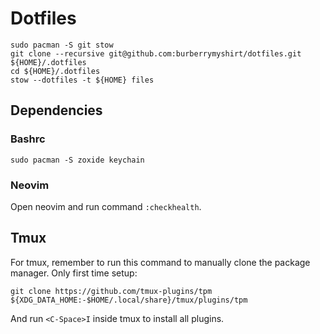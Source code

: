 # Dotfiles

``` [shell]
sudo pacman -S git stow
git clone --recursive git@github.com:burberrymyshirt/dotfiles.git ${HOME}/.dotfiles
cd ${HOME}/.dotfiles
stow --dotfiles -t ${HOME} files
```

## Dependencies

### Bashrc

``` [shell]
sudo pacman -S zoxide keychain
```

### Neovim

Open neovim and run command `:checkhealth`.


## Tmux

For tmux, remember to run this command to manually clone the package manager. Only first time setup:

``` [shell]
git clone https://github.com/tmux-plugins/tpm ${XDG_DATA_HOME:-$HOME/.local/share}/tmux/plugins/tpm
```

And run `<C-Space>I` inside tmux to install all plugins.
